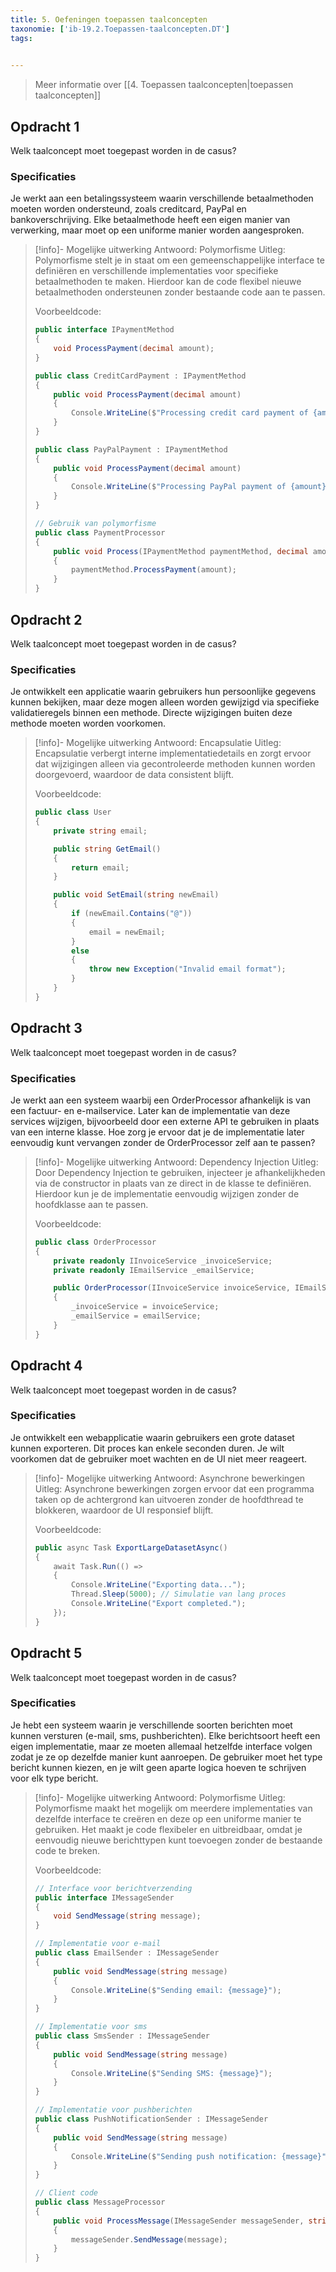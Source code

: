 ```yaml
---
title: 5. Oefeningen toepassen taalconcepten
taxonomie: ['ib-19.2.Toepassen-taalconcepten.DT']
tags:

 
---
```


> Meer informatie over [[4. Toepassen taalconcepten|toepassen taalconcepten]]

## Opdracht 1
Welk taalconcept moet toegepast worden in de casus?

### Specificaties
Je werkt aan een betalingssysteem waarin verschillende betaalmethoden moeten worden ondersteund, zoals creditcard, PayPal en bankoverschrijving. Elke betaalmethode heeft een eigen manier van verwerking, maar moet op een uniforme manier worden aangesproken.

> [!info]- Mogelijke uitwerking
> Antwoord: Polymorfisme
> Uitleg: Polymorfisme stelt je in staat om een gemeenschappelijke interface te definiëren en verschillende implementaties voor specifieke betaalmethoden te maken. Hierdoor kan de code flexibel nieuwe betaalmethoden ondersteunen zonder bestaande code aan te passen.
>
> Voorbeeldcode:
> ``` csharp
> public interface IPaymentMethod 
> {
>     void ProcessPayment(decimal amount);
> }
> 
> public class CreditCardPayment : IPaymentMethod 
> {
>     public void ProcessPayment(decimal amount) 
>     {
>         Console.WriteLine($"Processing credit card payment of {amount}");
>     }
> }
> 
> public class PayPalPayment : IPaymentMethod 
> {
>     public void ProcessPayment(decimal amount) 
>     {
>         Console.WriteLine($"Processing PayPal payment of {amount}");
>     }
> }
> 
> // Gebruik van polymorfisme
> public class PaymentProcessor
> {
>     public void Process(IPaymentMethod paymentMethod, decimal amount)
>     {
>         paymentMethod.ProcessPayment(amount);
>     }
> }
> ```

## Opdracht 2
Welk taalconcept moet toegepast worden in de casus?

### Specificaties
Je ontwikkelt een applicatie waarin gebruikers hun persoonlijke gegevens kunnen bekijken, maar deze mogen alleen worden gewijzigd via specifieke validatieregels binnen een methode. Directe wijzigingen buiten deze methode moeten worden voorkomen.

> [!info]- Mogelijke uitwerking
> Antwoord: Encapsulatie
> Uitleg: Encapsulatie verbergt interne implementatiedetails en zorgt ervoor dat wijzigingen alleen via gecontroleerde methoden kunnen worden doorgevoerd, waardoor de data consistent blijft.
>
> Voorbeeldcode:
> ``` csharp
> public class User 
> {
>     private string email;
> 
>     public string GetEmail() 
>     {
>         return email;
>     }
> 
>     public void SetEmail(string newEmail) 
>     {
>         if (newEmail.Contains("@")) 
>         {
>             email = newEmail;
>         }
>         else 
>         {
>             throw new Exception("Invalid email format");
>         }
>     }
> }

## Opdracht 3
Welk taalconcept moet toegepast worden in de casus?

### Specificaties
Je werkt aan een systeem waarbij een OrderProcessor afhankelijk is van een factuur- en e-mailservice. Later kan de implementatie van deze services wijzigen, bijvoorbeeld door een externe API te gebruiken in plaats van een interne klasse. Hoe zorg je ervoor dat je de implementatie later eenvoudig kunt vervangen zonder de OrderProcessor zelf aan te passen?

> [!info]- Mogelijke uitwerking
> Antwoord: Dependency Injection
> Uitleg: Door Dependency Injection te gebruiken, injecteer je afhankelijkheden via de constructor in plaats van ze direct in de klasse te definiëren. Hierdoor kun je de implementatie eenvoudig wijzigen zonder de hoofdklasse aan te passen.
>
> Voorbeeldcode:
> ``` csharp
> public class OrderProcessor
> {
>     private readonly IInvoiceService _invoiceService;
>     private readonly IEmailService _emailService;
> 
>     public OrderProcessor(IInvoiceService invoiceService, IEmailService emailService)
>     {
>         _invoiceService = invoiceService;
>         _emailService = emailService;
>     }
> }

## Opdracht 4
Welk taalconcept moet toegepast worden in de casus?

### Specificaties
Je ontwikkelt een webapplicatie waarin gebruikers een grote dataset kunnen exporteren. Dit proces kan enkele seconden duren. Je wilt voorkomen dat de gebruiker moet wachten en de UI niet meer reageert.

> [!info]- Mogelijke uitwerking
> Antwoord: Asynchrone bewerkingen
> Uitleg: Asynchrone bewerkingen zorgen ervoor dat een programma taken op de achtergrond kan uitvoeren zonder de hoofdthread te blokkeren, waardoor de UI responsief blijft.
>
> Voorbeeldcode:
> ``` csharp
> public async Task ExportLargeDatasetAsync()
> {
>     await Task.Run(() =>
>     {
>         Console.WriteLine("Exporting data...");
>         Thread.Sleep(5000); // Simulatie van lang proces
>         Console.WriteLine("Export completed.");
>     });
> }

## Opdracht 5
Welk taalconcept moet toegepast worden in de casus?

### Specificaties
Je hebt een systeem waarin je verschillende soorten berichten moet kunnen versturen (e-mail, sms, pushberichten). Elke berichtsoort heeft een eigen implementatie, maar ze moeten allemaal hetzelfde interface volgen zodat je ze op dezelfde manier kunt aanroepen. De gebruiker moet het type bericht kunnen kiezen, en je wilt geen aparte logica hoeven te schrijven voor elk type bericht.

> [!info]- Mogelijke uitwerking
> Antwoord: Polymorfisme
> Uitleg: Polymorfisme maakt het mogelijk om meerdere implementaties van dezelfde interface te creëren en deze op een uniforme manier te gebruiken. Het maakt je code flexibeler en uitbreidbaar, omdat je eenvoudig nieuwe berichttypen kunt toevoegen zonder de bestaande code te breken.
>
> Voorbeeldcode:
> ``` csharp
> // Interface voor berichtverzending
> public interface IMessageSender
> {
>     void SendMessage(string message);
> }
> 
> // Implementatie voor e-mail
> public class EmailSender : IMessageSender
> {
>     public void SendMessage(string message)
>     {
>         Console.WriteLine($"Sending email: {message}");
>     }
> }
> 
> // Implementatie voor sms
> public class SmsSender : IMessageSender
> {
>     public void SendMessage(string message)
>     {
>         Console.WriteLine($"Sending SMS: {message}");
>     }
> }
> 
> // Implementatie voor pushberichten
> public class PushNotificationSender : IMessageSender
> {
>     public void SendMessage(string message)
>     {
>         Console.WriteLine($"Sending push notification: {message}");
>     }
> }
> 
> // Client code
> public class MessageProcessor
> {
>     public void ProcessMessage(IMessageSender messageSender, string message)
>     {
>         messageSender.SendMessage(message);
>     }
> }